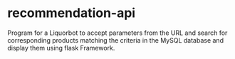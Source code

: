 # recommendation-api

Program for a Liquorbot to accept parameters from the URL and search for corresponding products matching the criteria in the MySQL database and display them using flask Framework.

